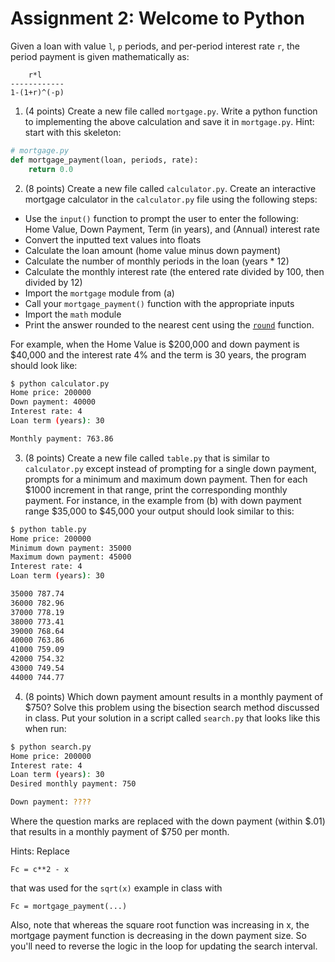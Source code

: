 #  Assignment 2: Welcome to Python

Given a loan with value `l`, `p` periods, and per-period interest rate `r`, the period payment is given mathematically as:

        r*l
    ------------
    1-(1+r)^(-p)

1. (4 points) Create a new file called `mortgage.py`. Write a python function to implementing the above calculation and save it in `mortgage.py`. Hint: start with this skeleton:
```python
# mortgage.py
def mortgage_payment(loan, periods, rate):
    return 0.0
```

2. (8 points) Create a new file called `calculator.py`. Create an interactive mortgage calculator in the `calculator.py` file using the following steps:

 - Use the `input()` function to prompt the user to enter the following: Home Value, Down Payment, Term (in years), and (Annual) interest rate
 - Convert the inputted text values into floats
 - Calculate the loan amount (home value minus down payment)
 - Calculate the number of monthly periods in the loan (years * 12)
 - Calculate the monthly interest rate (the entered rate divided by 100, then divided by 12)
 - Import the `mortgage` module from (a)
 - Call your `mortgage_payment()` function with the appropriate inputs
 - Import the `math` module
 - Print the answer rounded to the nearest cent using the [`round`](https://docs.python.org/3/library/functions.html#round) function.

For example, when the Home Value is $200,000 and down payment is $40,000 and the interest rate 4% and the term is 30 years, the program should look like:
```bash
$ python calculator.py
Home price: 200000
Down payment: 40000
Interest rate: 4
Loan term (years): 30

Monthly payment: 763.86
```

3. (8 points) Create a new file called `table.py` that is similar to `calculator.py` except instead of prompting for a single down payment, prompts for a minimum and maximum down payment. Then for each $1000 increment in that range, print the corresponding monthly payment. For instance, in the example from (b) with down payment range $35,000 to $45,000 your output should look similar to this:

```bash
$ python table.py
Home price: 200000
Minimum down payment: 35000
Maximum down payment: 45000
Interest rate: 4
Loan term (years): 30

35000 787.74
36000 782.96
37000 778.19
38000 773.41
39000 768.64
40000 763.86
41000 759.09
42000 754.32
43000 749.54
44000 744.77
```

4. (8 points) Which down payment amount results in a monthly payment of $750? Solve this problem using the bisection search method discussed in class. Put your solution in a script called `search.py` that looks like this when run:
```bash
$ python search.py
Home price: 200000
Interest rate: 4
Loan term (years): 30
Desired monthly payment: 750

Down payment: ????
```
Where the question marks are replaced with the down payment (within $.01) that results in a monthly payment of $750 per month.

Hints: Replace 

```Fc = c**2 - x``` 

that was used for the `sqrt(x)` example in class with

```Fc = mortgage_payment(...)```

Also, note that whereas the square root function was increasing in x, the mortgage payment function is decreasing in the down payment size. So you'll need to reverse the logic in the loop for updating the search interval.

